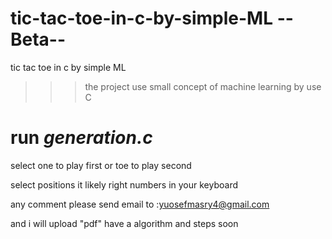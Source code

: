 

# tic-tac-toe-in-c-by-simple-ML --Beta--

tic tac toe in c by simple ML 

>>> the  project use small concept of machine learning by use C


# run *generation.c*

select one to play first or toe to play second

select positions it likely right numbers in your keyboard

any comment please send email to :yuosefmasry4@gmail.com

and i will upload "pdf" have a algorithm and steps soon
